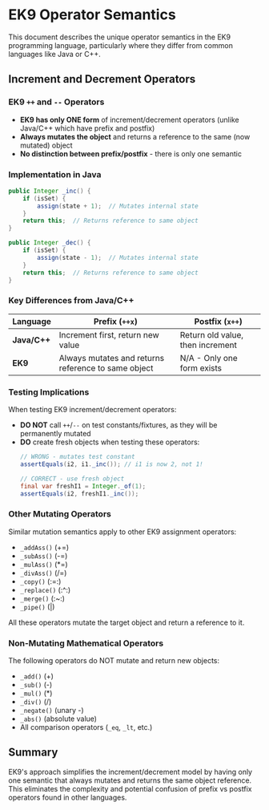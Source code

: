 # EK9 Operator Semantics

This document describes the unique operator semantics in the EK9 programming language, particularly where they differ from common languages like Java or C++.

## Increment and Decrement Operators

### EK9 `++` and `--` Operators
- **EK9 has only ONE form** of increment/decrement operators (unlike Java/C++ which have prefix and postfix)
- **Always mutates the object** and returns a reference to the same (now mutated) object
- **No distinction between prefix/postfix** - there is only one semantic

### Implementation in Java
```java
public Integer _inc() {
    if (isSet) {
        assign(state + 1);  // Mutates internal state
    }
    return this;  // Returns reference to same object
}

public Integer _dec() {
    if (isSet) {
        assign(state - 1);  // Mutates internal state  
    }
    return this;  // Returns reference to same object
}
```

### Key Differences from Java/C++

| Language | Prefix (`++x`) | Postfix (`x++`) |
|----------|----------------|-----------------|
| **Java/C++** | Increment first, return new value | Return old value, then increment |
| **EK9** | Always mutates and returns reference to same object | N/A - Only one form exists |

### Testing Implications
When testing EK9 increment/decrement operators:
- **DO NOT** call `++`/`--` on test constants/fixtures, as they will be permanently mutated
- **DO** create fresh objects when testing these operators:
  ```java
  // WRONG - mutates test constant
  assertEquals(i2, i1._inc()); // i1 is now 2, not 1!
  
  // CORRECT - use fresh object
  final var freshI1 = Integer._of(1);
  assertEquals(i2, freshI1._inc());
  ```

### Other Mutating Operators
Similar mutation semantics apply to other EK9 assignment operators:
- `_addAss()` (+=)
- `_subAss()` (-=) 
- `_mulAss()` (*=)
- `_divAss()` (/=)
- `_copy()` (:=:)
- `_replace()` (:^:)
- `_merge()` (:~:)
- `_pipe()` (|)

All these operators mutate the target object and return a reference to it.

### Non-Mutating Mathematical Operators
The following operators do NOT mutate and return new objects:
- `_add()` (+)
- `_sub()` (-)
- `_mul()` (*)
- `_div()` (/)
- `_negate()` (unary -)
- `_abs()` (absolute value)
- All comparison operators (`_eq`, `_lt`, etc.)

## Summary
EK9's approach simplifies the increment/decrement model by having only one semantic that always mutates and returns the same object reference. This eliminates the complexity and potential confusion of prefix vs postfix operators found in other languages.